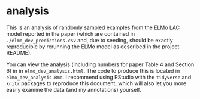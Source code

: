 # analysis

This is an analysis of randomly sampled examples from the ELMo LAC model
reported in the paper (which are contained in `./elmo_dev_predictions.csv` and,
due to seeding, should be exactly reproducible by rerunning the ELMo model as
described in the project README).

You can view the analysis (including numbers for paper Table 4 and Section 6)
in in `elmo_dev_analysis.html`. The code to produce this is located in
`elmo_dev_analysis.Rmd`. I recommend using RStudio with the `tidyverse` and
`knitr` packages to reproduce this document, which will also let you more
easily examine the data (and my annotations) yourself.
